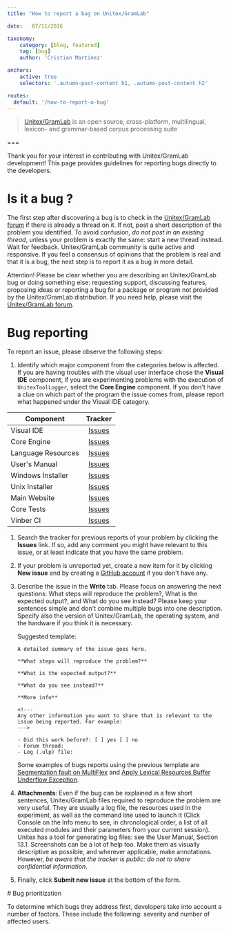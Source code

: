 ```yaml
---
title: "How to report a bug on Unitex/GramLab"

date:   07/11/2016

taxonomy:
    category: [blog, featured]
    tag: [bug]
    author: 'Cristian Martinez'    

anchors:
    active: true
    selectors: '.autumn-post-content h1, .autumn-post-content h2'

routes:
  default: '/how-to-report-a-bug'    
---
```


> [Unitex/GramLab](/) is an open source, cross-platform, multilingual, lexicon- and grammar-based corpus processing suite

===

Thank you for your interest in contributing with Unitex/GramLab development! This page provides guidelines for reporting bugs directly to the developers.

# Is it a bug ?

The first step after discovering a bug is to check in the [Unitex/GramLab forum](http://forum.unitexgramlab.org?target=_blank) if there is already a thread on it. If not, post a short description of the problem you identified. To avoid confusion, *do not post in an existing thread*, unless your problem is exactly the same: start a new thread instead. Wait for feedback. Unitex/GramLab community is quite active and responsive. If you feel a consensus of opinions that the problem is real and that it is a bug, the next step is to report it as a bug in more detail.

Attention! Please be clear whether you are describing an Unitex/GramLab bug or doing something else: requesting support, discussing features, proposing ideas or reporting a bug for a package or program not provided by the Unitex/GramLab distribution. If you need help, please visit the [Unitex/GramLab forum](http://forum.unitexgramlab.org?target=_blank).

# Bug reporting

To report an issue, please observe the following steps:

1. Identify which major component from the categories below is affected. If you are having troubles with the visual user interface chose the **Visual IDE** component, if you are experimenting problems with the execution of `UnitexToolLogger`, select the **Core Engine** component. If you don't have a clue on which part of the program the issue comes from, please report what happened under the Visual IDE category.

| Component          | Tracker                                                                        |
|--------------------| :----------------------------------------------------------------------------: |
| Visual IDE         | [Issues](https://github.com/UnitexGramLab/gramlab-ide/issues)                  |
| Core Engine        | [Issues](https://github.com/UnitexGramLab/unitex-core/issues)                  |
| Language Resources | [Issues](https://github.com/UnitexGramLab/lingua/issues)                       |
| User's Manual      | [Issues](https://github.com/UnitexGramLab/unitex-doc-usermanual/issues)        |
| Windows Installer  | [Issues](https://github.com/UnitexGramLab/unitex-packaging-windows/issues)     |
| Unix Installer     | [Issues](https://github.com/UnitexGramLab/unitex-packaging-unix/issues)        |
| Main Website       | [Issues](https://github.com/UnitexGramLab/unitexgramlab-org/issues)            |
| Core Tests         | [Issues](https://github.com/UnitexGramLab/unitex-core-tests/issues)            |
| Vinber CI          | [Issues](https://github.com/UnitexGramLab/vinber-backend/issues)               |

1. Search the tracker for previous reports of your problem by clicking the **Issues** link. If so, add any comment you might have relevant to this issue, or at least indicate that you have the same problem.

1. If your problem is unreported yet, create a new item for it by clicking **New issue** and by creating a [GitHub account](https://github.com/join?target=_blank) if you don't have any.

1. Describe the issue in the **Write** tab. Please focus on answering the next questions: What steps will reproduce the problem?, What is the expected output?, and What do you see instead? Please keep your sentences simple and don't combine multiple bugs into one description. Specify also the version of Unitex/GramLab, the operating system, and the hardware if you think it is necessary. 

    Suggested template:


    ```
    A detailed summary of the issue goes here. 

    **What steps will reproduce the problem?**

    **What is the expected output?**

    **What do you see instead?**

    **More info**

    <!---  
    Any other information you want to share that is relevant to the issue being reported. For example: 
    --->

    - Did this work before?: [ ] yes [ ] no
    - Forum thread:
    - Log (.ulp) file:
    ```
    
    Some examples of bugs reports using the previous template are [Segmentation fault on MultiFlex](https://github.com/UnitexGramLab/unitex-core/issues/1) and [Apply Lexical Resources Buffer Underflow Exception](https://github.com/UnitexGramLab/gramlab-ide/issues/10).  

1. **Attachments**: Even if the bug can be explained in a few short sentences, Unitex/GramLab files required to reproduce the problem are very useful. They are usually a log file, the resources used in the experiment, as well as the command line used to launch it (Click Console on the Info menu to see, in chronological order, a list of all executed modules and their parameters from your current session). Unitex has a tool for generating log files: see the User Manual, Section 13.1. Screenshots can be a lot of help too. Make them as visually descriptive as possible, and wherever applicable, make annotations. However, *be aware that the tracker is public: do not to share confidential information*.

1. Finally, click **Submit new issue** at the bottom of the form.

# Bug prioritization

To determine which bugs they address first, developers take into account a number of factors. These include the following: severity and number of affected users.
